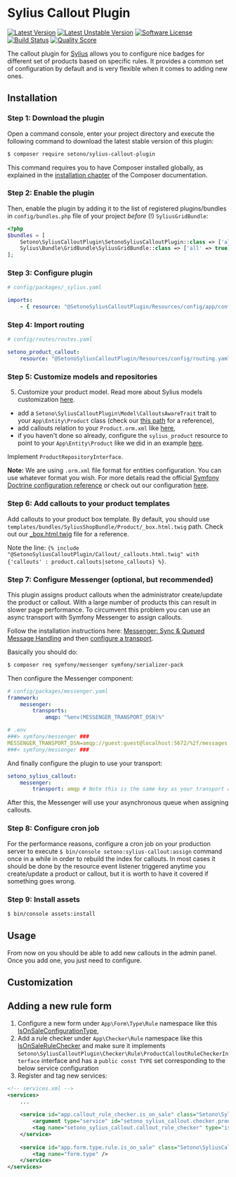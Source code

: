 # Sylius Callout Plugin

[![Latest Version][ico-version]][link-packagist]
[![Latest Unstable Version][ico-unstable-version]][link-packagist]
[![Software License][ico-license]](LICENSE)
[![Build Status][ico-travis]][link-travis]
[![Quality Score][ico-code-quality]][link-code-quality]

The callout plugin for [Sylius](https://sylius.com/) allows you to configure nice badges for different set of products
based on specific rules. It provides a common set of configuration by default and is very flexible when it comes to adding new ones.

## Installation

### Step 1: Download the plugin

Open a command console, enter your project directory and execute the following command to download the latest stable version of this plugin:

```bash
$ composer require setono/sylius-callout-plugin
```

This command requires you to have Composer installed globally, as explained in the [installation chapter](https://getcomposer.org/doc/00-intro.md) of the Composer documentation.

### Step 2: Enable the plugin

Then, enable the plugin by adding it to the list of registered plugins/bundles
in `config/bundles.php` file of your project *before* (!) `SyliusGridBundle`:

```php
<?php
$bundles = [
    Setono\SyliusCalloutPlugin\SetonoSyliusCalloutPlugin::class => ['all' => true],
    Sylius\Bundle\GridBundle\SyliusGridBundle::class => ['all' => true],
];
```

### Step 3: Configure plugin
```yaml
# config/packages/_sylius.yaml

imports:
    - { resource: "@SetonoSyliusCalloutPlugin/Resources/config/app/config.yaml" }
```

### Step 4: Import routing

```yaml
# config/routes/routes.yaml

setono_product_callout:
    resource: "@SetonoSyliusCalloutPlugin/Resources/config/routing.yaml"
```

### Step 5: Customize models and repositories
5. Customize your product model. Read more about Sylius models customization [here](https://docs.sylius.com/en/latest/customization/model.html).
- add a `Setono\SyliusCalloutPlugin\Model\CalloutsAwareTrait` trait to your `App\Entity\Product` class (check our [this path](tests/Application/src) for a reference),
- add callouts relation to your `Product.orm.xml` like [here](tests/Application/src/Resources/config/doctrine),
- if you haven't done so already, configure the `sylius_product` resource to point to your `App\Entity\Product` like we 
did in an example [here](tests/Application/src/Resources/config/resources.yml).

Implement `ProductRepositoryInterface`.

**Note:** We are using `.orm.xml` file format for entities configuration. You can use whatever format you wish. For more details
read the official [Symfony Doctrine configuration reference](https://symfony.com/doc/current/reference/configuration/doctrine.html) or
check out our configuration [here](tests/Application/config/packages/doctrine.yaml).

### Step 6: Add callouts to your product templates 
Add callouts to your product box template. By default, you should use `templates/bundles/SyliusShopBundle/Product/_box.html.twig` 
path. Check out our [_box.html.twig](tests/Application/templates/bundles/SyliusShopBundle/Product/_box.html.twig) file for a reference.

Note the line: `{% include "@SetonoSyliusCalloutPlugin/Callout/_callouts.html.twig" with {'callouts' : product.callouts|setono_callouts} %}`.

### Step 7: Configure Messenger (optional, but recommended)

This plugin assigns product callouts when the administrator create/update the product or callout. With a large number of products this can result in slower page performance. To circumvent this problem you can use an async transport with Symfony Messenger to assign callouts.

Follow the installation instructions here: [Messenger: Sync & Queued Message Handling](https://symfony.com/doc/current/messenger.html) and then [configure a transport](https://symfony.com/doc/current/messenger.html#transports-async-queued-messages).

Basically you should do:
```bash
$ composer req symfony/messenger symfony/serializer-pack
```

Then configure the Messenger component:
```yaml
# config/packages/messenger.yaml
framework:
    messenger:
        transports:
            amqp: "%env(MESSENGER_TRANSPORT_DSN)%"
```

```yaml
# .env
###> symfony/messenger ###
MESSENGER_TRANSPORT_DSN=amqp://guest:guest@localhost:5672/%2f/messages
###< symfony/messenger ###
```

And finally configure the plugin to use your transport:

```yaml
setono_sylius_callout:
    messenger:
        transport: amqp # Note this is the same key as your transport above
```

After this, the Messenger will use your asynchronous queue when assigning callouts.

### Step 8: Configure cron job
For the performance reasons, configure a cron job on your production server to execute `$ bin/console setono:sylius-callout:assign` command 
once in a while in order to rebuild the index for callouts. In most cases it should be done by the resource event listener
triggered anytime you create/update a product or callout, but it is worth to have it covered if something goes wrong.

### Step 9: Install assets
```bash
$ bin/console assets:install
```

## Usage

From now on you should be able to add new callouts in the admin panel. Once you add one, you just need to configure.

## Customization

Adding a new rule form
----------------------

1. Configure a new form under `App\Form\Type\Rule` namespace like this [IsOnSaleConfigurationType](src/Form/Type/Rule/IsOnSaleConfigurationType.php),
2. Add a rule checker under `App\Checker\Rule` namespace like this [IsOnSaleRuleChecker](src/Checker/Rule/IsOnSaleRuleChecker.php) and
make sure it implements `Setono\SyliusCalloutPlugin\Checker\Rule\ProductCalloutRuleCheckerInterface` interface and has a `public const TYPE` 
set corresponding to the below service configuration 
3. Register and tag new services:
```xml
<!-- services.xml -->
<services>
    ...
    
    <service id="app.callout_rule_checker.is_on_sale" class="Setono\SyliusCalloutPlugin\Checker\Rule\IsOnSaleRuleChecker">
        <argument type="service" id="setono_sylius_callout.checker.product_promotion" />
        <tag name="setono_sylius_callout.callout_rule_checker" type="is_on_sale" label="setono_sylius_callout.ui.is_on_sale" form-type="Setono\SyliusCalloutPlugin\Form\Type\Rule\IsOnSaleConfigurationType" />
    </service>
    
    <service id="app.form.type.rule.is_on_sale" class="Setono\SyliusCalloutPlugin\Form\Type\Rule\IsOnSaleConfigurationType">
        <tag name="form.type" />
    </service>
</services>
```

[ico-version]: https://poser.pugx.org/setono/sylius-callout-plugin/v/stable
[ico-unstable-version]: https://poser.pugx.org/setono/sylius-callout-plugin/v/unstable
[ico-license]: https://poser.pugx.org/setono/sylius-callout-plugin/license
[ico-travis]: https://travis-ci.com/Setono/SyliusCalloutPlugin.svg?branch=master
[ico-code-quality]: https://img.shields.io/scrutinizer/g/Setono/SyliusCalloutPlugin.svg?style=flat-square

[link-packagist]: https://packagist.org/packages/setono/sylius-callout-plugin
[link-travis]: https://travis-ci.com/Setono/SyliusCalloutPlugin
[link-code-quality]: https://scrutinizer-ci.com/g/Setono/SyliusCalloutPlugin
